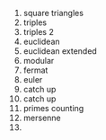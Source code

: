1. square triangles
2. triples
3. triples 2
4. euclidean
5. euclidean extended
6. modular
7. fermat
8. euler
9. catch up
10. catch up
11. primes counting
12. mersenne
13. 